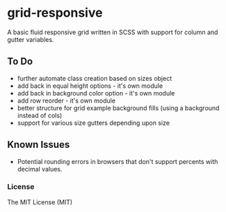 # grid-responsive

A basic fluid responsive grid written in SCSS with support for column and gutter variables.

## To Do
+ further automate class creation based on sizes object
+ add back in equal height options - it's own module
+ add back in background color option - it's own module
+ add row reorder - it's own module
+ better structure for grid example background fills (using a background instead of cols)
+ support for various size gutters depending upon size

## Known Issues
+ Potential rounding errors in browsers that don't support percents with decimal values.

### License
The MIT License (MIT)